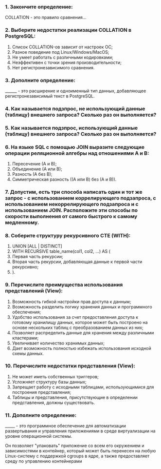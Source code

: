 ### 1. Закончите определение:

COLLATION - это правило сравнения...

### 2. Выберите недостатки реализации COLLATION в PostgreSQL:

1. Список COLLATION-ов зависит от настроек ОС;
2. Разное поведение под Linux/Windows/MacOS;
3. Не умеет работать с различными кодировками;
4. Неэффективен с точки зрения производительности;
5. Нет регистронезависимого сравнения.

### 3. Дополните определение:

______ - это расширение и одноименный тип данных, добавляющее регистронезависимый текст в PostgreSQL.

### 4. Как называется подзпрос, не использующий данные (таблицу) внешнего запроса? Сколько раз он выполняется?

### 5. Как называется подзпрос, использующий данные (таблицу) внешнего запроса? Сколько раз он выполняется?

### 6. На языке SQL с помощью JOIN выразите следующие операции реляционной алгебры над отношениями A и B:

1. Пересечение (А и В);
2. Объединение (А или В);
3. Разность (А без В);
4. Симметрическая разность ((А или В) без (А и В)).

### 7. Допустим, есть три способа написать один и тот же запрос - с использованием коррелирующего подзапроса, с использованием некоррелирующего подзапроса и с использованием JOIN. Расположите эти способы по скорости выполнения от самого быстрого к самому медленному.

### 8. Соберите структуру рекурсивного CTE (WITH):

1. UNION [ALL | DISTINCT]
2. WITH RECURSIVE table_name(col1, col2, ...) AS (
3. Первая часть рекурсии;
4. Вторая часть рекурсии, добавляющая данные к первой части рекурсивно;
5. ).

### 9. Перечислите преимущества использования представлений (View):

1. Возможность гибкой настройки прав доступа к данным;
2. Возможность разделить логику хранения данных и программного обеспечения;
3. Удобство использования за счет предоставления доступа к готовому хранилищу данных, которое может быть построено на основе нескольких таблиц с преобразованием данных из них;
4. Позволяет распределить данные для хранения между различными кластерами;
5. Увеличивает количество хранимых данных;
6. Дает возможность полностью избежать использования исходной схемы данных.

### 10. Перечислите недостатки представления (View):

1. Не может иметь собственных триггеров;
2. Усложняет структуру базы данных;
3. Запрещает работу с исходными таблицами, использующимися для построения представления;
4. Таблицы и представления, присутствующие в определении представления, должны существовать.

### 11. Дополните определение:

_____ - это программное обеспечение для автоматизации развертывания и управления приложениями в среде виртуализации на уровне операционной системы.

Он позволяет "упаковать" приложение со всем его окружением и зависимостями в контейнер, который может быть перенесен на любую Linux-систему с поддержкой cgroups в ядре, а также предоставляет среду по управлению контейнерами
